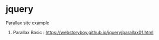 # jquery

Parallax site example
1. Parallax Basic : https://webstoryboy.github.io/jquery/parallax01.html
